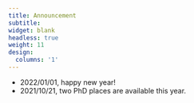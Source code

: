 ```yaml
---
title: Announcement
subtitle:
widget: blank
headless: true
weight: 11
design:
  columns: '1'
---
```


- 2022/01/01, happy new year!
- 2021/10/21, two PhD places are available this year.
